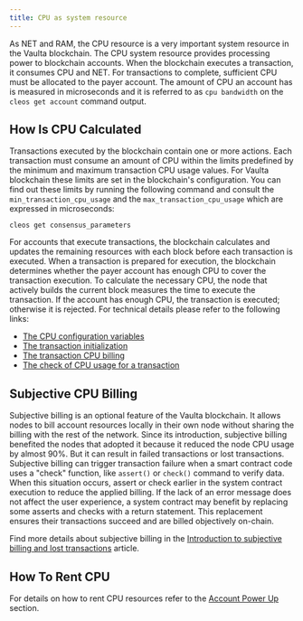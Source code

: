 ```yaml
---
title: CPU as system resource
---
```


As NET and RAM, the CPU resource is a very important system resource in the Vaulta blockchain. The CPU system resource provides processing power to blockchain accounts. When the blockchain executes a transaction, it consumes CPU and NET. For transactions to complete, sufficient CPU must be allocated to the payer account. The amount of CPU an account has is measured in microseconds and it is referred to as `cpu bandwidth` on the `cleos get account` command output.

## How Is CPU Calculated

Transactions executed by the blockchain contain one or more actions. Each transaction must consume an amount of CPU within the limits predefined by the minimum and maximum transaction CPU usage values. For Vaulta blockchain these limits are set in the blockchain's configuration. You can find out these limits by running the following command and consult the `min_transaction_cpu_usage` and the `max_transaction_cpu_usage` which are expressed in microseconds:

```shell
cleos get consensus_parameters
```

For accounts that execute transactions, the blockchain calculates and updates the remaining resources with each block before each transaction is executed. When a transaction is prepared for execution, the blockchain determines whether the payer account has enough CPU to cover the transaction execution. To calculate the necessary CPU, the node that actively builds the current block measures the time to execute the transaction. If the account has enough CPU, the transaction is executed; otherwise it is rejected. For technical details please refer to the following links:

* [The CPU configuration variables](https://github.com/AntelopeIO/spring/blob/7254bab917a17bcc0d82d23d03f4173176150239/libraries/chain/include/eosio/chain/config.hpp#L69-L73)
* [The transaction initialization](https://github.com/AntelopeIO/spring/blob/7254bab917a17bcc0d82d23d03f4173176150239/libraries/chain/controller.cpp#L3012)
* [The transaction CPU billing](https://github.com/AntelopeIO/spring/blob/7254bab917a17bcc0d82d23d03f4173176150239/libraries/chain/controller.cpp#L3030)
* [The check of CPU usage for a transaction](https://github.com/AntelopeIO/spring/blob/7254bab917a17bcc0d82d23d03f4173176150239/libraries/chain/transaction_context.cpp#L457)

## Subjective CPU Billing

Subjective billing is an optional feature of the Vaulta blockchain. It allows nodes to bill account resources locally in their own node without sharing the billing with the rest of the network. Since its introduction, subjective billing benefited the nodes that adopted it because it reduced the node CPU usage by almost 90%. But it can result in failed transactions or lost transactions. Subjective billing can trigger transaction failure when a smart contract code uses a "check" function, like `assert()` or `check()` command to verify data. When this situation occurs, assert or check earlier in the system contract execution to reduce the applied billing. If the lack of an error message does not affect the user experience, a system contract may benefit by replacing some asserts and checks with a return statement. This replacement ensures their transactions succeed and are billed objectively on-chain.

Find more details about subjective billing in the [Introduction to subjective billing and lost transactions](https://eosnetwork.com/blog/api-plus-an-introduction-to-subjective-billing-and-lost-transactions/) article.

## How To Rent CPU

For details on how to rent CPU resources refer to the [Account Power Up](./07_powerup_model.md#power-up-your-account) section.
